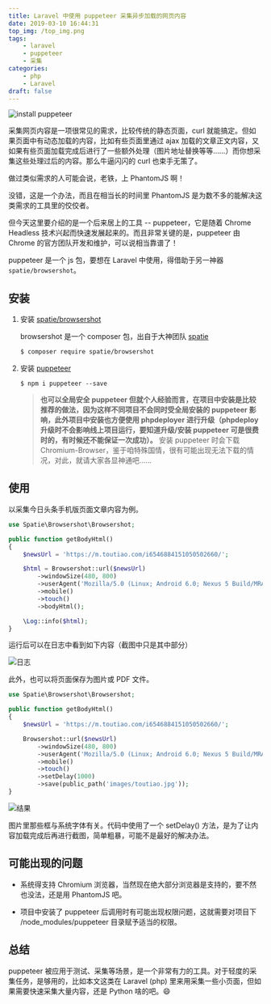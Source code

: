 ```yaml
---
title: Laravel 中使用 puppeteer 采集异步加载的网页内容
date: 2019-03-10 16:44:31
top_img: /top_img.png
tags:
    - laravel
    - puppeteer
    - 采集
categories:
    - php
    - Laravel
draft: false
---
```


![install puppeteer](./install_puppeteer.jpg)

采集网页内容是一项很常见的需求，比较传统的静态页面，curl 就能搞定。但如果页面中有动态加载的内容，比如有些页面里通过 ajax 加载的文章正文内容，又如果有些页面加载完成后进行了一些额外处理（图片地址替换等等……）而你想采集这些处理过后的内容。那么牛逼闪闪的 curl 也束手无策了。

做过类似需求的人可能会说，老铁，上 PhantomJS 啊！

没错，这是一个办法，而且在相当长的时间里 PhantomJS 是为数不多的能解决这类需求的工具里的佼佼者。

但今天这里要介绍的是一个后来居上的工具 -- puppeteer，它是随着 Chrome Headless 技术兴起而快速发展起来的。而且非常关键的是，puppeteer 由 Chrome 的官方团队开发和维护，可以说相当靠谱了！

puppeteer 是一个 js 包，要想在 Laravel 中使用，得借助于另一神器`spatie/browsershot`。

## 安装

1. 安装 [spatie/browsershot](https://github.com/spatie/browsershot)

    browsershot 是一个 composer 包，出自于大神团队 [spatie](https://github.com/spatie)

    ```bash
    $ composer require spatie/browsershot
    ```

2. 安装 [puppeteer](https://github.com/GoogleChrome/puppeteer)

    ```shell
    $ npm i puppeteer --save
    ```

    > **也可以全局安全 puppeteer 但就个人经验而言，在项目中安装是比较推荐的做法，因为这样不同项目不会同时受全局安装的 puppeteer 影响，此外项目中安装也方便使用 phpdeployer 进行升级（phpdeploy 升级时不会影响线上项目运行，要知道升级/安装 puppeteer 可是很费时的，有时候还不能保证一次成功）。**
    > 安装 puppeteer 时会下载 Chromium-Browser，鉴于咱特殊国情，很有可能出现无法下载的情况，对此，就请大家各显神通吧……

## 使用

以采集今日头条手机版页面文章内容为例。

```php
use Spatie\Browsershot\Browsershot;

public function getBodyHtml()
{
    $newsUrl = 'https://m.toutiao.com/i6546884151050502660/';

    $html = Browsershot::url($newsUrl)
        ->windowSize(480, 800)
        ->userAgent('Mozilla/5.0 (Linux; Android 6.0; Nexus 5 Build/MRA58N) AppleWebKit/537.36 (KHTML, like Gecko) Chrome/63.0.3239.132 Mobile Safari/537.36')
        ->mobile()
        ->touch()
        ->bodyHtml();

    \Log::info($html);
}
```

运行后可以在日志中看到如下内容（截图中只是其中部分）

![日志](./toutiao_log.jpg)

此外，也可以将页面保存为图片或 PDF 文件。

```php
use Spatie\Browsershot\Browsershot;

public function getBodyHtml()
{
    $newsUrl = 'https://m.toutiao.com/i6546884151050502660/';

    Browsershot::url($newsUrl)
        ->windowSize(480, 800)
        ->userAgent('Mozilla/5.0 (Linux; Android 6.0; Nexus 5 Build/MRA58N) AppleWebKit/537.36 (KHTML, like Gecko) Chrome/63.0.3239.132 Mobile Safari/537.36')
        ->mobile()
        ->touch()
        ->setDelay(1000)
        ->save(public_path('images/toutiao.jpg'));
}
```

![结果](./toutiao.jpg)

图片里那些框与系统字体有关。代码中使用了一个 setDelay() 方法，是为了让内容加载完成后再进行截图，简单粗暴，可能不是最好的解决办法。

## 可能出现的问题

- 系统得支持 Chromium 浏览器，当然现在绝大部分浏览器是支持的，要不然也没法，还是用 PhantomJS 吧。

- 项目中安装了 puppeteer 后调用时有可能出现权限问题，这就需要对项目下 /node_modules/puppeteer 目录赋予适当的权限。

## 总结

puppeteer 被应用于测试、采集等场景，是一个非常有力的工具。对于轻度的采集任务，是够用的，比如本文这类在 Laravel (php) 里来用采集一些小页面，但如果需要快速采集大量内容，还是 Python 啥的吧。:smile:
